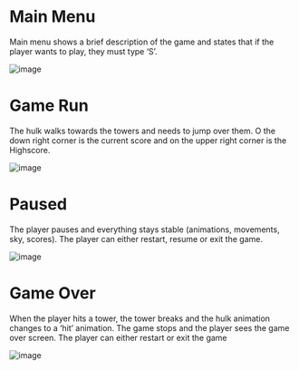 # Main Menu
Main menu shows a brief description of the game and states that if the player wants to play, they must type ‘S’.

![image](https://github.com/user-attachments/assets/c17a497f-c209-4b5f-b8ca-bd80131e1d5d)

# Game Run
The hulk walks towards the towers and needs to jump over them. O the down right corner is the current score and on the upper right corner is the Highscore.

![image](https://github.com/user-attachments/assets/de36c77b-9f46-4906-8dca-61f8d1bd72e8)

# Paused
The player pauses and everything stays stable (animations, movements, sky, scores). The player can either restart, resume or exit the game.

![image](https://github.com/user-attachments/assets/13f388b5-c9f5-4f27-9a79-ea023bc00118)

# Game Over
When the player hits a tower, the tower breaks and the hulk animation changes to a ‘hit’ animation. The game stops and the player sees the game over screen. The player can either restart or exit the game

![image](https://github.com/user-attachments/assets/f631ea4f-9b56-4ddb-9340-c1f96323330c)
